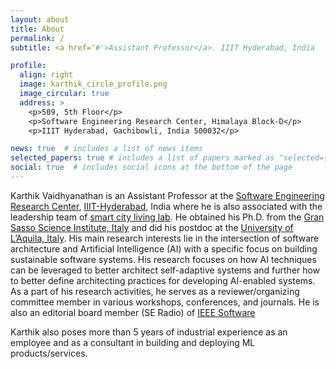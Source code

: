 ```yaml
---
layout: about
title: About
permalink: /
subtitle: <a href='#'>Assistant Professor</a>. IIIT Hyderabad, India

profile:
  align: right
  image: karthik_circle_profile.png
  image_circular: true
  address: >
    <p>509, 5th Floor</p>
    <p>Software Engineering Research Center, Himalaya Block-D</p>
    <p>IIIT Hyderabad, Gachibowli, India 500032</p>

news: true  # includes a list of news items
selected_papers: true # includes a list of papers marked as "selected={true}"
social: true  # includes social icons at the bottom of the page
---
```

Karthik Vaidhyanathan is an Assistant Professor at the [Software Engineering Research Center](https://serc.iiit.ac.in/index.html), [IIIT-Hyderabad](https://www.iiit.ac.in/), India where he is also associated with the leadership team of [smart city living lab](https://smartcitylivinglab.iiit.ac.in/). He obtained his Ph.D. from the [Gran Sasso Science Institute, Italy](https://gssi.it) and did his postdoc at the [University of L’Aquila, Italy](https://www.univaq.it/).  His main research interests lie in the intersection of software architecture and Artificial Intelligence (AI) with a specific focus on building sustainable software systems. His research focuses on how AI techniques can be leveraged to better architect self-adaptive systems and further how to better define architecting practices for developing AI-enabled systems.  As a part of his research activities, he serves as a reviewer/organizing committee member in various workshops, conferences, and journals. He is also an editorial board member (SE Radio) of [IEEE Software](https://www.computer.org/csdl/magazine/so/about/13606)

Karthik also poses more than 5 years of industrial experience as an employee and as a consultant in building and deploying ML products/services.